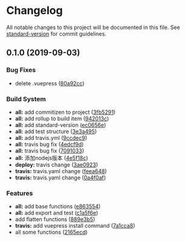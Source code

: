 # Changelog

All notable changes to this project will be documented in this file. See [standard-version](https://github.com/conventional-changelog/standard-version) for commit guidelines.

## 0.1.0 (2019-09-03)


### Bug Fixes

* delete .vuepress ([80a92cc](https://github.com/jerryjiao/easyFP/commit/80a92cc))


### Build System

* **all:** add commitizen to project ([3fb5291](https://github.com/jerryjiao/easyFP/commit/3fb5291))
* **all:** add rollup to build item ([942013c](https://github.com/jerryjiao/easyFP/commit/942013c))
* **all:** add standard-version ([ec0656e](https://github.com/jerryjiao/easyFP/commit/ec0656e))
* **all:** add test structure ([3e3a495](https://github.com/jerryjiao/easyFP/commit/3e3a495))
* **all:** add travis.yml ([9ccdec9](https://github.com/jerryjiao/easyFP/commit/9ccdec9))
* **all:** travis bug fix ([4edcf9d](https://github.com/jerryjiao/easyFP/commit/4edcf9d))
* **all:** travis bug fix ([7091033](https://github.com/jerryjiao/easyFP/commit/7091033))
* **all:** 添加nodejs版本 ([4e5f18c](https://github.com/jerryjiao/easyFP/commit/4e5f18c))
* **deploy:** travis change ([3ae0923](https://github.com/jerryjiao/easyFP/commit/3ae0923))
* **travis:** travis.yaml change ([feea648](https://github.com/jerryjiao/easyFP/commit/feea648))
* **travis:** travis.yaml change ([0a4f0af](https://github.com/jerryjiao/easyFP/commit/0a4f0af))


### Features

* **all:** add base functions ([e863554](https://github.com/jerryjiao/easyFP/commit/e863554))
* **all:** add export and test ([c1a5f6e](https://github.com/jerryjiao/easyFP/commit/c1a5f6e))
* add flatten functions ([889e3b5](https://github.com/jerryjiao/easyFP/commit/889e3b5))
* **travis:** add vuepress install command ([7a1cca8](https://github.com/jerryjiao/easyFP/commit/7a1cca8))
* all some functions ([2165ecd](https://github.com/jerryjiao/easyFP/commit/2165ecd))
